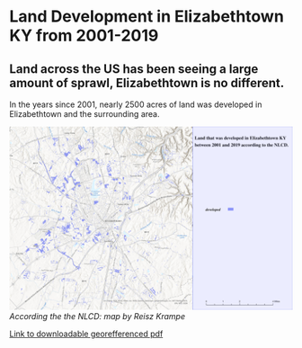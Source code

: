 # Land Development in Elizabethtown KY from 2001-2019

## Land across the US has been seeing a large amount of sprawl, Elizabethtown is no different.

In the years since 2001, nearly 2500 acres of land was developed in Elizabethtown and the surrounding area. 

![Etown Development Map](Lab-06.jpg)     
*According the the NLCD: map by Reisz Krampe*

[Link to downloadable georefferenced pdf](Lab-06.pdf)
